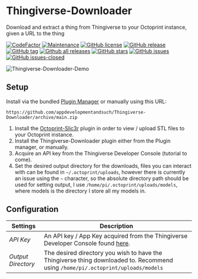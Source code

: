 # Thingiverse-Downloader

Download and extract a thing from Thingiverse to your Octoprint instance, given a URL to the thing

[![CodeFactor](https://www.codefactor.io/repository/github/appdevelopmentandsuch/thingiverse-downloader/badge)](https://www.codefactor.io/repository/github/appdevelopmentandsuch/thingiverse-downloader)
[![Maintenance](https://img.shields.io/badge/Maintained%3F-yes-green.svg)](https://GitHub.com/appdevelopmentandsuch/Thingiverse-Downloader/graphs/commit-activity)
[![GitHub license](https://img.shields.io/github/license/appdevelopmentandsuch/Thingiverse-Downloader.svg)](https://github.com/appdevelopmentandsuch/Thingiverse-Downloader/blob/master/LICENSE)
[![GitHub release](https://img.shields.io/github/release/appdevelopmentandsuch/Thingiverse-Downloader.svg)](https://GitHub.com/appdevelopmentandsuch/Thingiverse-Downloader/releases/)
[![GitHub tag](https://img.shields.io/github/tag/appdevelopmentandsuch/Thingiverse-Downloader.svg)](https://GitHub.com/appdevelopmentandsuch/Thingiverse-Downloader/tags/)
[![Github all releases](https://img.shields.io/github/downloads/appdevelopmentandsuch/Thingiverse-Downloader/total.svg)](https://GitHub.com/appdevelopmentandsuch/Thingiverse-Downloader/releases/)
[![GitHub stars](https://img.shields.io/github/stars/appdevelopmentandsuch/Thingiverse-Downloader.svg?style=social&label=Star&maxAge=2592000)](https://GitHub.com/appdevelopmentandsuch/Thingiverse-Downloader/stargazers/)
[![GitHub issues](https://img.shields.io/github/issues/appdevelopmentandsuch/Thingiverse-Downloader.svg)](https://GitHub.com/appdevelopmentandsuch/Thingiverse-Downloader/issues/)
[![GitHub issues-closed](https://img.shields.io/github/issues-closed/appdevelopmentandsuch/Thingiverse-Downloader.svg)](https://GitHub.com/appdevelopmentandsuch/Thingiverse-Downloader/issues?q=is%3Aissue+is%3Aclosed)

![Thingiverse-Downloader-Demo](https://user-images.githubusercontent.com/22528729/131264980-e5229140-c8f1-4535-a89e-3bcc0131b9cf.gif)

## Setup

Install via the bundled [Plugin Manager](https://docs.octoprint.org/en/master/bundledplugins/pluginmanager.html)
or manually using this URL:

    https://github.com/appdevelopmentandsuch/Thingiverse-Downloader/archive/main.zip

1. Install the [Octoprint-Slic3r](https://plugins.octoprint.org/plugins/slic3r/) plugin in order to view / upload STL files to your Octoprint instance.
2. Install the Thingiverse-Downloader plugin either from the Plugin manager, or manually.
3. Acquire an API key from the Thingiverse Developer Console (tutorial to come).
4. Set the desired output directory for the downloads, files you can interact with can be found in `~/.octoprint/uploads`, however there is currently an issue using the `~` character, so the absolute directory path should be used for setting output, I use `/home/pi/.octoprint/uploads/models`, where models is the directory I store all my models in.

## Configuration

| Settings           | Description                                                                                                                      |
|--------------------|----------------------------------------------------------------------------------------------------------------------------------|
| *API Key*          | An API key / App Key acquired from the Thingiverse Developer Console found [here](https://www.thingiverse.com/developers).       |
| *Output Directory* | The desired directory you wish to have the Thingiverse thing downloaded to. Recommend using `/home/pi/.octoprint/uploads/models` |
